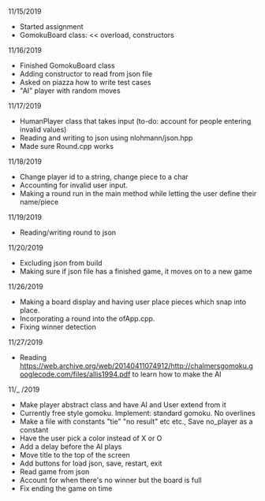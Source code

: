 11/15/2019
- Started assignment
- GomokuBoard class: << overload, constructors

11/16/2019
- Finished GomokuBoard class
- Adding constructor to read from json file
- Asked on piazza how to write test cases
- "AI" player with random moves

11/17/2019
- HumanPlayer class that takes input (to-do: account for people entering invalid values)
- Reading and writing to json using nlohmann/json.hpp
- Made sure Round.cpp works

11/18/2019
- Change player id to a string, change piece to a char
- Accounting for invalid user input. 
- Making a round run in the main method while letting the user define their name/piece

11/19/2019
- Reading/writing round to json 

11/20/2019
- Excluding json from build
- Making sure if json file has a finished game, it moves on to a new game 

11/26/2019 
- Making a board display and having user place pieces which snap into place. 
- Incorporating a round into the ofApp.cpp. 
- Fixing winner detection

11/27/2019
- Reading https://web.archive.org/web/20140411074912/http://chalmersgomoku.googlecode.com/files/allis1994.pdf to learn how to make the AI 

11/_ /2019
- Make player abstract class and have AI and User extend from it 
- Currently free style gomoku. Implement: standard gomoku. No overlines 
- Make a file with constants "tie" "no result" etc etc., Save no_player as a constant 
- Have the user pick a color instead of X or O
- Add a delay before the AI plays 
- Move title to the top of the screen 
- Add buttons for load json, save, restart, exit 
- Read game from json 
- Account for when there's no winner but the board is full 
- Fix ending the game on time 
